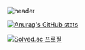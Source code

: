 ![header](https://capsule-render.vercel.app/api?type=slice&color=gradient&height=200&text=Berom%20hi&fontSize=90)

[![Anurag's GitHub stats](https://github-readme-stats.vercel.app/api?username=goberomsu)](https://github.com/goberomsu/github-readme-stats)

[![Solved.ac
프로필](http://mazassumnida.wtf/api/v2/generate_badge?boj=310o)](https://solved.ac/310o)
